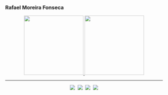 ### Rafael Moreira Fonseca

<div align="center">
  <a href="https://github.com/RafaelMFonseca">
    <img height="190em" src="https://github-readme-stats-alpha-ashen.vercel.app/api?username=RafaelMFonseca&show_icons=true&theme=dracula&include_all_commits=true&count_private=true"/>
    <img height="190em" src="https://github-readme-stats-alpha-ashen.vercel.app/api/top-langs/?username=RafaelMFonseca&layout=compact&langs_count=7&theme=dracula"/>
  </a>
</div>

---

<p align="center">
    <samp>
      <a href="https://rafaelmfonseca.github.io/blog/"><img src="https://img.shields.io/badge/-blog-%23333?style=for-the-badge&logo=blogger&logoColor=white"></a>
      <a href="https://www.linkedin.com/in/rafael-moreira-fonseca/"><img src="https://img.shields.io/badge/-Linkedin-%23333?style=for-the-badge&logo=linkedin&logoColor=white"></a>
      <a href="https://twitter.com/rafamfonseca"><img src="https://img.shields.io/badge/-twitter-%23333?style=for-the-badge&logo=twitter&logoColor=white"></a>
      <a href="https://www.goodreads.com/user/show/145559601-rafael-fonseca"><img src="https://img.shields.io/badge/-goodreads-%23333?style=for-the-badge&logo=goodreads&logoColor=white"></a>
    </samp>
</p>
